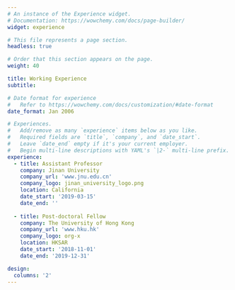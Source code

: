 ```yaml
---
# An instance of the Experience widget.
# Documentation: https://wowchemy.com/docs/page-builder/
widget: experience

# This file represents a page section.
headless: true

# Order that this section appears on the page.
weight: 40

title: Working Experience
subtitle:

# Date format for experience
#   Refer to https://wowchemy.com/docs/customization/#date-format
date_format: Jan 2006

# Experiences.
#   Add/remove as many `experience` items below as you like.
#   Required fields are `title`, `company`, and `date_start`.
#   Leave `date_end` empty if it's your current employer.
#   Begin multi-line descriptions with YAML's `|2-` multi-line prefix.
experience:
  - title: Assistant Professor
    company: Jinan University
    company_url: 'www.jnu.edu.cn'
    company_logo: jinan_university_logo.png
    location: California
    date_start: '2019-03-15'
    date_end: ''
        
  - title: Post-doctoral Fellow
    company: The University of Hong Kong
    company_url: 'www.hku.hk'
    company_logo: org-x
    location: HKSAR
    date_start: '2018-11-01'
    date_end: '2019-12-31'

design:
  columns: '2'
---
```

